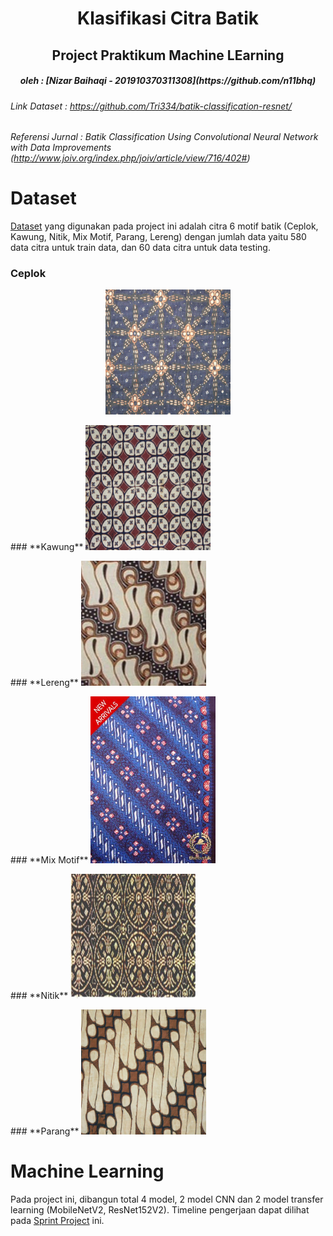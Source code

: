 <h1 align="center">
Klasifikasi Citra Batik
</h1>
<h2 align="center">
Project Praktikum Machine LEarning
</h2>

<h5 align="center">
oleh : [Nizar Baihaqi - 201910370311308](https://github.com/n11bhq)
</h5>

###### Link Dataset     : https://github.com/Tri334/batik-classification-resnet/
###### Referensi Jurnal : Batik Classification Using Convolutional Neural Network with Data Improvements (http://www.joiv.org/index.php/joiv/article/view/716/402#)

# **Dataset**
[Dataset](https://github.com/n11bhq/project-pembelajaran-mesin/tree/main/Batik%20Dataset) yang digunakan pada project ini adalah citra 6 motif batik (Ceplok, Kawung, Nitik, Mix Motif, Parang, Lereng) dengan jumlah data yaitu 580 data citra untuk train data, dan 60 data citra untuk data testing.
### **Ceplok**
<p align="center">
  <img src="https://github.com/n11bhq/project-pembelajaran-mesin/blob/main/Batik%20Dataset/Batik%20Dataset/Training/Ceplok/ceplok%20(1).jpg" width="200">
</p>
### **Kawung**
 <img src="https://github.com/n11bhq/project-pembelajaran-mesin/blob/main/Batik%20Dataset/Batik%20Dataset/Training/Kawung/kawung%20(1).jpg" width="200">
</p>
### **Lereng**
 <img src="https://github.com/n11bhq/project-pembelajaran-mesin/blob/main/Batik%20Dataset/Batik%20Dataset/Training/Lereng/lereng%20(10).jpg" width="200">
</p>
### **Mix Motif**
 <img src="https://github.com/n11bhq/project-pembelajaran-mesin/blob/main/Batik%20Dataset/Batik%20Dataset/Training/Mix_motif/mix%20(24).jpg
" width="200">
</p>
### **Nitik**
 <img src="https://github.com/n11bhq/project-pembelajaran-mesin/blob/main/Batik%20Dataset/Batik%20Dataset/Training/Nitik/nitik%20(1).jpg
" width="200">
</p>
### **Parang**
 <img src="https://github.com/n11bhq/project-pembelajaran-mesin/blob/main/Batik%20Dataset/Batik%20Dataset/Training/Parang/parang%20(1).jpg
" width="200">
</p>

# Machine Learning
Pada project ini, dibangun total 4 model, 2 model CNN dan 2 model transfer learning (MobileNetV2, ResNet152V2). Timeline pengerjaan dapat dilihat pada [Sprint Project](https://github.com/n11bhq/project-pembelajaran-mesin/blob/main/Sprint%20Project.jpg) ini.
